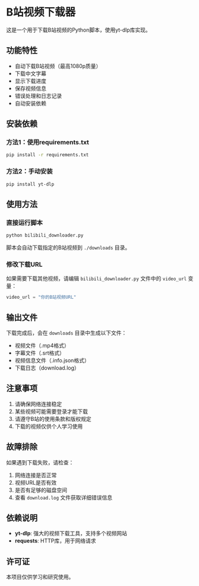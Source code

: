 # B站视频下载器

这是一个用于下载B站视频的Python脚本，使用yt-dlp库实现。

## 功能特性

- 自动下载B站视频（最高1080p质量）
- 下载中文字幕
- 显示下载进度
- 保存视频信息
- 错误处理和日志记录
- 自动安装依赖

## 安装依赖

### 方法1：使用requirements.txt
```bash
pip install -r requirements.txt
```

### 方法2：手动安装
```bash
pip install yt-dlp
```

## 使用方法

### 直接运行脚本
```bash
python bilibili_downloader.py
```

脚本会自动下载指定的B站视频到 `./downloads` 目录。

### 修改下载URL

如果需要下载其他视频，请编辑 `bilibili_downloader.py` 文件中的 `video_url` 变量：

```python
video_url = "你的B站视频URL"
```

## 输出文件

下载完成后，会在 `downloads` 目录中生成以下文件：
- 视频文件（.mp4格式）
- 字幕文件（.srt格式）
- 视频信息文件（.info.json格式）
- 下载日志（download.log）

## 注意事项

1. 请确保网络连接稳定
2. 某些视频可能需要登录才能下载
3. 请遵守B站的使用条款和版权规定
4. 下载的视频仅供个人学习使用

## 故障排除

如果遇到下载失败，请检查：
1. 网络连接是否正常
2. 视频URL是否有效
3. 是否有足够的磁盘空间
4. 查看 `download.log` 文件获取详细错误信息

## 依赖说明

- **yt-dlp**: 强大的视频下载工具，支持多个视频网站
- **requests**: HTTP库，用于网络请求

## 许可证

本项目仅供学习和研究使用。